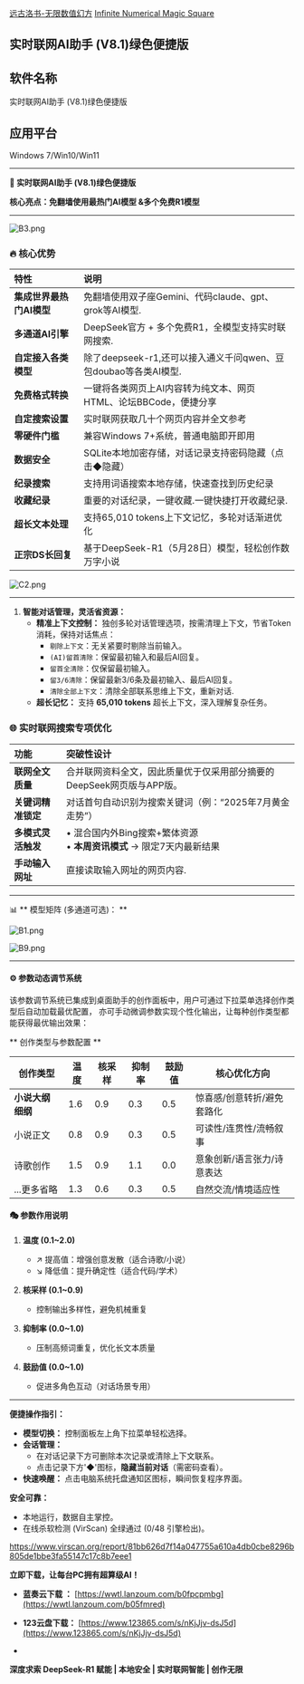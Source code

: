 [远古洛书-无限数值幻方](https://github.com/jiqi136/Magic-square/blob/main/%E8%BF%9C%E5%8F%A4%E6%B4%9B%E4%B9%A6-%E6%97%A0%E9%99%90%E6%95%B0%E5%80%BC%E5%B9%BB%E6%96%B9-%E4%B8%AD%E6%96%87.md)
[Infinite Numerical Magic Square](https://github.com/jiqi136/Magic-square)

实时联网AI助手 (V8.1)绿色便捷版
---
##  软件名称
实时联网AI助手 (V8.1)绿色便捷版
##  应用平台
Windows 7/Win10/Win11

---

**🚀 实时联网AI助手 (V8.1)绿色便捷版**

**核心亮点：免翻墙使用最热门AI模型 &多个免费R1模型**

---

![B3.png](https://h1.appinn.me/file/1752893187481_B3.png)

### 🔥 核心优势  
**特性** | **说明**  
:--- | :---  
**集成世界最热门AI模型** | 免翻墙使用双子座Gemini、代码claude、gpt、grok等AI模型.  
**多通道AI引擎** | DeepSeek官方 + 多个免费R1，全模型支持实时联网搜索.  
**自定接入各类模型** | 除了deepseek-r1,还可以接入通义千问qwen、豆包doubao等各类AI模型.  
**免费格式转换** | 一键将各类网页上AI内容转为纯文本、网页HTML、论坛BBCode，便捷分享  
**自定搜索设置** | 实时联网获取几十个网页内容并全文参考 
**零硬件门槛** | 兼容Windows 7+系统，普通电脑即开即用  
**数据安全** | SQLite本地加密存储，对话记录支持密码隐藏（点击◆隐藏）  
**纪录搜索** | 支持用词语搜索本地存储，快速查找到历史纪录  
**收藏纪录** | 重要的对话纪录，一键收藏.一键快捷打开收藏纪录.  
**超长文本处理** | 支持65,010 tokens上下文记忆，多轮对话渐进优化  
**正宗DS长回复** | 基于DeepSeek-R1（5月28日）模型，轻松创作数万字小说  

![C2.png](https://h1.appinn.me/file/1752893195106_C2.png)

---

1.  **智能对话管理，灵活省资源：**
    *   **精准上下文控制：** 独创多轮对话管理选项，按需清理上下文，节省Token消耗，保持对话焦点：
        *   `剔除上下文`：无关紧要时剔除当前输入。
        *   `(AI)留首清除`：保留最初输入和最后AI回复。
        *   `留首全清除`：仅保留最初输入。
        *   `留3/6清除`：保留最新3/6条及最初输入、最后AI回复。
        *   `清除全部上下文`：清除全部联系思维上下文，重新对话.
    *   **超长记忆：** 支持 **65,010 tokens** 超长上下文，深入理解复杂任务。



### 🌐 实时联网搜索专项优化  
**功能** | **突破性设计**  
:--- | :---  
**联网全文质量** |合并联网资料全文，因此质量优于仅采用部分摘要的DeepSeek网页版与APP版。
**关键词精准锁定** | 对话首句自动识别为搜索关键词（例：“2025年7月黄金走势”）  
**多模式灵活触发** | •  混合国内外Bing搜索+繁体资源<br>• **本周资讯模式** → 限定7天内最新结果  
**手动输入网址** | 直接读取输入网址的网页内容.

---

 📊 **  模型矩阵 (多通道可选)： **

![B1.png](https://h1.appinn.me/file/1752893194473_B1.png)

![B9.png](https://h1.appinn.me/file/1752893188250_B9.png)

---

#### ⚙️ 参数动态调节系统
该参数调节系统已集成到桌面助手的创作面板中，用户可通过下拉菜单选择创作类型后自动加载最优配置，
亦可手动微调参数实现个性化输出，让每种创作类型都能获得最优输出效果：

** 创作类型与参数配置 **

| 创作类型             | 温度  | 核采样 | 抑制率 | 鼓励值 | 核心优化方向                  |
|----------------------|-------|--------|--------|--------|-----------------------------|
| **小说大纲细纲**     | 1.6   | 0.9    | 0.3    | 0.5    | 惊喜感/创意转折/避免套路化    |
| 小说正文             | 0.8   | 0.9    | 0.3    | 0.5    | 可读性/连贯性/流畅叙事        |
| 诗歌创作             | 1.5   | 0.9    | 1.1    | 0.0    | 意象创新/语言张力/诗意表达    |
| ...更多省略             | 1.3  | 0.6    | 0.3    | 0.5     | 自然交流/情境适应性          |



#### 🎭 参数作用说明
1. **温度 (0.1~2.0)**
   - ↗️ 提高值：增强创意发散（适合诗歌/小说）
   - ↘️ 降低值：提升确定性（适合代码/学术）

2. **核采样 (0.1~0.9)**
   - 控制输出多样性，避免机械重复

3. **抑制率 (0.0~1.0)**
   - 压制高频词重复，优化长文本质量

4. **鼓励值 (0.0~1.0)**
   - 促进多角色互动（对话场景专用）

---

**便捷操作指引：**

*   **模型切换：** 控制面板左上角下拉菜单轻松选择。
*   **会话管理：**
    *   在对话记录下方可删除本次记录或清除上下文联系。
    *   点击记录下方'◆'图标，**隐藏当前对话**（需密码查看）。
*   **快速唤醒：** 点击电脑系统托盘通知区图标，瞬间恢复程序界面。

**安全可靠：**
*   本地运行，数据自主掌控。
*   在线杀软检测 (VirScan) 全绿通过 (0/48 引擎检出)。

https://www.virscan.org/report/81bb626d7f14a047755a610a4db0cbe8296b805de1bbe3fa55147c17c8b7eee1

**立即下载，让每台PC拥有超算级AI！**

*   **蓝奏云下载  ：**
[https://wwtl.lanzoum.com/b0fpcpmbg](https://wwtl.lanzoum.com/b05fmred)

*   **123云盘下载：** [https://www.123865.com/s/nKjJjv-dsJ5d](https://www.123865.com/s/nKjJjv-dsJ5d)
*   
**深度求索 DeepSeek-R1 赋能 | 本地安全 | 实时联网智能 | 创作无限**

 
